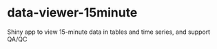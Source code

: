 # data-viewer-15minute
Shiny app to view 15-minute data in tables and time series, and support QA/QC
